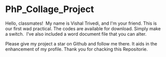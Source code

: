 # PhP_Collage_Project

Hello, classmates!  My name is Vishal Trivedi, and I'm your friend.
This is our first wad practical. The codes are available for download.
Simply make a switch.  I've also included a word document file that you can alter.


Please give my project a star on Github and follow me there. It aids in the enhancement of my profile.
Thank you for chacking this Repositorie.
